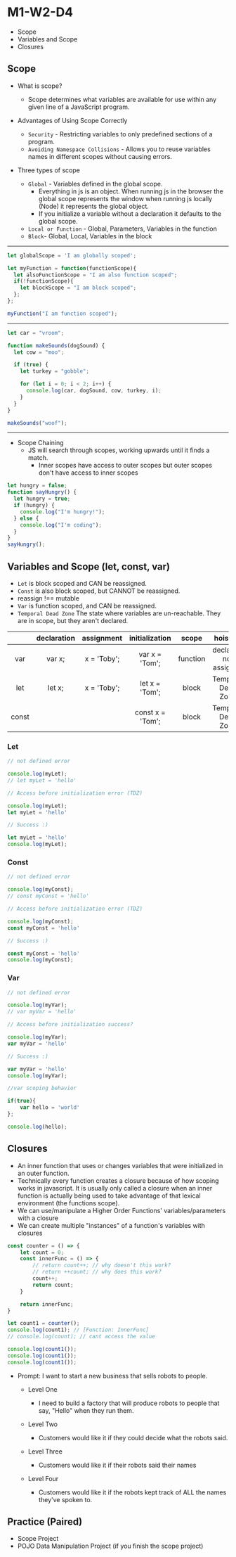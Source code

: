 # M1-W2-D4

- Scope
- Variables and Scope
- Closures

## Scope

- What is scope?

  - Scope determines what variables are available for use within any given line
    of a JavaScript program.

- Advantages of Using Scope Correctly

  - `Security` - Restricting variables to only predefined sections of a program.
  - `Avoiding Namespace Collisions` - Allows you to reuse variables
    names in different scopes without causing errors.

- Three types of scope

  - `Global` - Variables defined in the global scope.
    - Everything in js is an object. When running js in the browser the global
      scope represents the window when running js locally (Node) it represents the
      global object.
    - If you initialize a variable without a declaration it defaults to the
      global scope.
  - `Local or Function` - Global, Parameters, Variables in the function
  - `Block`- Global, Local, Variables in the block

---

```js
let globalScope = 'I am globally scoped';

let myFunction = function(functionScope){
  let alsoFunctionScope = "I am also function scoped";
  if(!functionScope){
    let blockScope = "I am block scoped";
  };
};

myFunction("I am function scoped");
```

---

```js
let car = "vroom";

function makeSounds(dogSound) {
  let cow = "moo";

  if (true) {
    let turkey = "gobble";

    for (let i = 0; i < 2; i++) {
      console.log(car, dogSound, cow, turkey, i);
    }
  }
}

makeSounds("woof");
```

---

- Scope Chaining
  - JS will search through scopes, working upwards until it finds a match.
    - Inner scopes have access to outer scopes but outer scopes don't have
      access to inner scopes

```js
let hungry = false;
function sayHungry() {
  let hungry = true;
  if (hungry) {
    console.log("I'm hungry!");
  } else {
    console.log("I'm coding");
  }
}
sayHungry();
```

## Variables and Scope (let, const, var)

- `Let` is block scoped and CAN be reassigned.
- `Const` is also block scoped, but CANNOT be reassigned.
- reassign !== mutable
- `Var` is function scoped, and CAN be reassigned.
- `Temporal Dead Zone` The state where variables are un-reachable. They are in scope, but they aren't declared.

|       | declaration | assignment  |  initialization  |  scope   |        hoisting        |
| :---: | :---------: | :---------: | :--------------: | :------: | :--------------------: |
|  var  |   var x;    | x = 'Toby'; |  var x = 'Tom';  | function | declared; not assigned |
|  let  |   let x;    | x = 'Toby'; |  let x = 'Tom';  |  block   |   Temporal Dead Zone   |
| const |             |             | const x = 'Tom'; |  block   |   Temporal Dead Zone   |

### Let

```js
// not defined error

console.log(myLet);
// let myLet = 'hello'
```

```js
// Access before initialization error (TDZ)

console.log(myLet);
let myLet = 'hello'
```

```js
// Success :)

let myLet = 'hello'
console.log(myLet);
```

### Const

```js
// not defined error

console.log(myConst);
// const myConst = 'hello'
```

```js
// Access before initialization error (TDZ)

console.log(myConst);
const myConst = 'hello'
```

```js
// Success :)

const myConst = 'hello'
console.log(myConst);
```

### Var


```js
// not defined error

console.log(myVar);
// var myVar = 'hello'
```

```js
// Access before initialization success? 

console.log(myVar);
var myVar = 'hello'
```

```js
// Success :)

var myVar = 'hello'
console.log(myVar);
```

```js
//var scoping behavior

if(true){
    var hello = 'world'
};

console.log(hello);
```

## Closures

- An inner function that uses or changes variables that were initialized
in an outer function.
- Technically every function creates a closure because of how scoping works in javascript. It is usually only called a closure when an inner function is actually being used to take advantage of that lexical environment (the functions scope).
- We can use/manipulate a Higher Order Functions' variables/parameters with a closure
- We can create multiple "instances" of a function's variables with closures

```js
const counter = () => {
    let count = 0;
    const innerFunc = () => {
        // return count++; // why doesn't this work?
        // return ++count; // why does this work?
        count++;
        return count;
    }

    return innerFunc;
}

let count1 = counter(); 
console.log(count1); // [Function: InnerFunc]
// console.log(count); // cant access the value

console.log(count1());
console.log(count1());
console.log(count1());
```

- Prompt: I want to start a new business that sells robots to people.
    - Level One
      - I need to build a factory that will produce robots to people that say, "Hello" when they run them.

    - Level Two
      - Customers would like it if they could decide what the robots said.

    - Level Three
      - Customers would like it if their robots said their names

    - Level Four
      - Customers would like it if the robots kept track of ALL the names they've spoken to.

## Practice (Paired)

- Scope Project
- POJO Data Manipulation Project (if you finish the scope project)